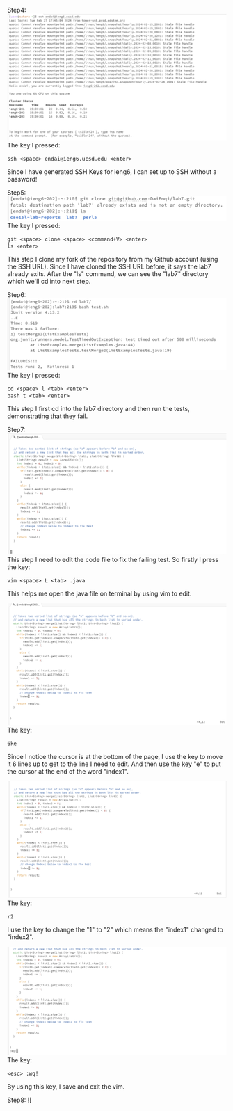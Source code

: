 Step4: 
![Image](Procedure4.png)
The key I pressed: 
```
ssh <space> endai@ieng6.ucsd.edu <enter>
```
Since I have generated SSH Keys for ieng6, I can set up to SSH without a password!

Step5:
![Image](Procedure5.png)
The  key I pressed:
```
git <space> clone <space> <command+V> <enter>
ls <enter>
```
This step I clone my fork of the repository from my Github account (using the SSH URL). Since I have cloned the SSH URL before, it says the lab7 already exits. After the "ls" command, we can see the "lab7" directory which we'll cd into next step.

Step6:
![Image](Procedure6.png)
The key I pressed:
```
cd <space> l <tab> <enter>
bash t <tab> <enter>
```
This step I first cd into the lab7 directory and then run the tests, demonstrating that they fail.

Step7:
![Image](Procedure7_edting2.png)
This step I need to edit the code file to fix the failing test. So firstly I press the key:
```
vim <space> L <tab> .java
```
This helps me open the java file on terminal by using vim to edit.

![Image](Procedure7_edting3.png)
The key: 
```
6ke
```
Since I notice the cursor is at the bottom of the page, I use the key to move it 6 lines up to get to the line I need to edit. And then use the key "e" to put the cursor at the end of the word "index1".

![Image](Procedure7_edting4.png)
The key:
```
r2
```
I use the key to change the "1" to "2" which means the "index1" changed to "index2".

![Image](Procedure7_edting5.png)
The key:
```
<esc> :wq!
```
By using this key, I save and exit the vim.

Step8:
![
